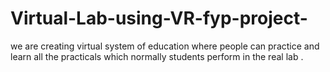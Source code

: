 # Virtual-Lab-using-VR-fyp-project-
we are creating virtual system of education where people can practice and learn all the practicals which normally students perform in the real lab .
